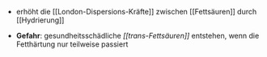 - erhöht die [[London-Dispersions-Kräfte]] zwischen [[Fettsäuren]] durch [[Hydrierung]]

- **Gefahr**: gesundheitsschädliche *[[trans-Fettsäuren]]* entstehen, wenn die Fetthärtung nur teilweise passiert